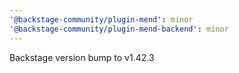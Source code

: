 ```yaml
---
'@backstage-community/plugin-mend': minor
'@backstage-community/plugin-mend-backend': minor
---
```


Backstage version bump to v1.42.3
